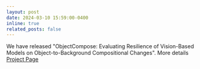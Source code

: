 ```yaml
---
layout: post
date: 2024-03-10 15:59:00-0400
inline: true
related_posts: false
---
```


We have released "ObjectCompose: Evaluating Resilience of Vision-Based Models on Object-to-Background Compositional Changes". More details [Project Page](https://muhammad-huzaifaa.github.io/ObjectCompose/) 
